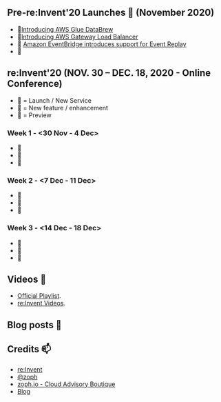 ## Pre-re:Invent'20 Launches 🚀 (November 2020)

- 🚀[Introducing AWS Glue DataBrew](https://aws.amazon.com/blogs/aws/announcing-aws-glue-databrew-a-visual-data-preparation-tool-that-helps-you-clean-and-normalize-data-faster/)
- 🚀[Introducing AWS Gateway Load Balancer](https://aws.amazon.com/about-aws/whats-new/2020/11/introducing-aws-gateway-load-balancer/)
- 🍫 [Amazon EventBridge introduces support for Event Replay](https://aws.amazon.com/about-aws/whats-new/2020/11/amazon-eventbridge-introduces-support-for-event-replay/)
- 🌊 []()

## re:Invent'20 (NOV. 30 – DEC. 18, 2020 - Online Conference)

- 🚀 = Launch / New Service
- 🍫 = New feature / enhancement
- 🌊 = Preview

### Week 1 - <30 Nov - 4 Dec>

- 🚀[]()
- 🍫[]()
- 🌊[]()

### Week 2 - <7 Dec - 11 Dec>

- 🚀[]()
- 🍫[]()
- 🌊[]()

### Week 3 - <14 Dec - 18 Dec>

- 🚀[]()
- 🍫[]()
- 🌊[]()

## Videos 🍿

* [Official Playlist]().
* [re:Invent Videos](https://awsstash.com/).

## Blog posts 📰


## Credits 📫

* [re:Invent](https://reinvent.awsevents.com/)
* [@zoph](https://twitter.com/zoph)
* [zoph.io - Cloud Advisory Boutique](https://zoph.io)
* [Blog](https://zoph.me/)